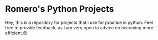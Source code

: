 # Romero's Python Projects

Hey, this is a repository for projects that i use for practice in python. Feel free to provide feedback, as I am very open to advice on becoming more efficient.😊
